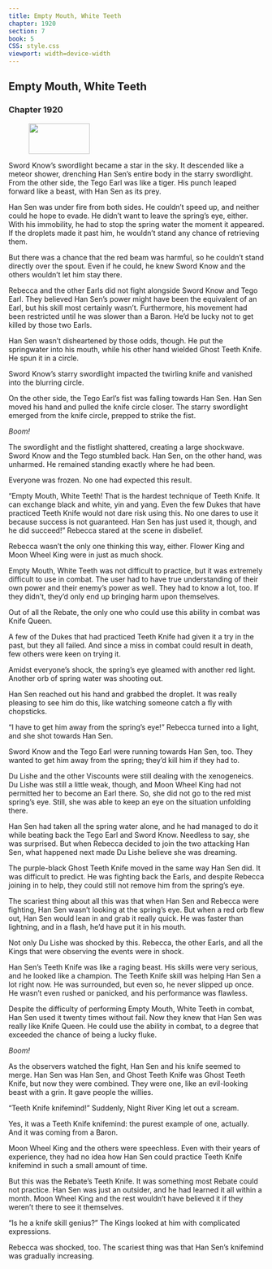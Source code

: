 ```yaml
---
title: Empty Mouth, White Teeth
chapter: 1920
section: 7
book: 5
CSS: style.css
viewport: width=device-width
---
```


## Empty Mouth, White Teeth

### Chapter 1920

<figure>
	<img src="../Images/gem.gif" alt="" id="gem" width="120" height="60" />
</figure>

Sword Know’s swordlight became a star in the sky. It descended like a meteor shower, drenching Han Sen’s entire body in the starry swordlight. From the other side, the Tego Earl was like a tiger. His punch leaped forward like a beast, with Han Sen as its prey.

Han Sen was under fire from both sides. He couldn’t speed up, and neither could he hope to evade. He didn’t want to leave the spring’s eye, either. With his immobility, he had to stop the spring water the moment it appeared. If the droplets made it past him, he wouldn’t stand any chance of retrieving them.

But there was a chance that the red beam was harmful, so he couldn’t stand directly over the spout. Even if he could, he knew Sword Know and the others wouldn’t let him stay there.

Rebecca and the other Earls did not fight alongside Sword Know and Tego Earl. They believed Han Sen’s power might have been the equivalent of an Earl, but his skill most certainly wasn’t. Furthermore, his movement had been restricted until he was slower than a Baron. He’d be lucky not to get killed by those two Earls.

Han Sen wasn’t disheartened by those odds, though. He put the springwater into his mouth, while his other hand wielded Ghost Teeth Knife. He spun it in a circle.

Sword Know’s starry swordlight impacted the twirling knife and vanished into the blurring circle.

On the other side, the Tego Earl’s fist was falling towards Han Sen. Han Sen moved his hand and pulled the knife circle closer. The starry swordlight emerged from the knife circle, prepped to strike the fist.

*Boom!*

The swordlight and the fistlight shattered, creating a large shockwave. Sword Know and the Tego stumbled back. Han Sen, on the other hand, was unharmed. He remained standing exactly where he had been.

Everyone was frozen. No one had expected this result.

“Empty Mouth, White Teeth! That is the hardest technique of Teeth Knife. It can exchange black and white, yin and yang. Even the few Dukes that have practiced Teeth Knife would not dare risk using this. No one dares to use it because success is not guaranteed. Han Sen has just used it, though, and he did succeed!” Rebecca stared at the scene in disbelief.

Rebecca wasn’t the only one thinking this way, either. Flower King and Moon Wheel King were in just as much shock.

Empty Mouth, White Teeth was not difficult to practice, but it was extremely difficult to use in combat. The user had to have true understanding of their own power and their enemy’s power as well. They had to know a lot, too. If they didn’t, they’d only end up bringing harm upon themselves.

Out of all the Rebate, the only one who could use this ability in combat was Knife Queen.

A few of the Dukes that had practiced Teeth Knife had given it a try in the past, but they all failed. And since a miss in combat could result in death, few others were keen on trying it.

Amidst everyone’s shock, the spring’s eye gleamed with another red light. Another orb of spring water was shooting out.

Han Sen reached out his hand and grabbed the droplet. It was really pleasing to see him do this, like watching someone catch a fly with chopsticks.

“I have to get him away from the spring’s eye!” Rebecca turned into a light, and she shot towards Han Sen.

Sword Know and the Tego Earl were running towards Han Sen, too. They wanted to get him away from the spring; they’d kill him if they had to.

Du Lishe and the other Viscounts were still dealing with the xenogeneics. Du Lishe was still a little weak, though, and Moon Wheel King had not permitted her to become an Earl there. So, she did not go to the red mist spring’s eye. Still, she was able to keep an eye on the situation unfolding there.

Han Sen had taken all the spring water alone, and he had managed to do it while beating back the Tego Earl and Sword Know. Needless to say, she was surprised. But when Rebecca decided to join the two attacking Han Sen, what happened next made Du Lishe believe she was dreaming.

The purple-black Ghost Teeth Knife moved in the same way Han Sen did. It was difficult to predict. He was fighting back the Earls, and despite Rebecca joining in to help, they could still not remove him from the spring’s eye.

The scariest thing about all this was that when Han Sen and Rebecca were fighting, Han Sen wasn’t looking at the spring’s eye. But when a red orb flew out, Han Sen would lean in and grab it really quick. He was faster than lightning, and in a flash, he’d have put it in his mouth.

Not only Du Lishe was shocked by this. Rebecca, the other Earls, and all the Kings that were observing the events were in shock.

Han Sen’s Teeth Knife was like a raging beast. His skills were very serious, and he looked like a champion. The Teeth Knife skill was helping Han Sen a lot right now. He was surrounded, but even so, he never slipped up once. He wasn’t even rushed or panicked, and his performance was flawless.

Despite the difficulty of performing Empty Mouth, White Teeth in combat, Han Sen used it twenty times without fail. Now they knew that Han Sen was really like Knife Queen. He could use the ability in combat, to a degree that exceeded the chance of being a lucky fluke.

*Boom!*

As the observers watched the fight, Han Sen and his knife seemed to merge. Han Sen was Han Sen, and Ghost Teeth Knife was Ghost Teeth Knife, but now they were combined. They were one, like an evil-looking beast with a grin. It gave people the willies.

“Teeth Knife knifemind!” Suddenly, Night River King let out a scream.

Yes, it was a Teeth Knife knifemind: the purest example of one, actually. And it was coming from a Baron.

Moon Wheel King and the others were speechless. Even with their years of experience, they had no idea how Han Sen could practice Teeth Knife knifemind in such a small amount of time.

But this was the Rebate’s Teeth Knife. It was something most Rebate could not practice. Han Sen was just an outsider, and he had learned it all within a month. Moon Wheel King and the rest wouldn’t have believed it if they weren’t there to see it themselves.

“Is he a knife skill genius?” The Kings looked at him with complicated expressions.

Rebecca was shocked, too. The scariest thing was that Han Sen’s knifemind was gradually increasing.